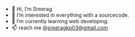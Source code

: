 - 👋 Hi, I’m Sreerag
- 👀 I’m interested in everything with a sourcecode.
- 🌱 I’m currently learning web developing.
- 📫 reach me @sreeragkp03@gmail.com

<!---
sreeragkp03/sreeragkp03 is a ✨ special ✨ repository because its `README.md` (this file) appears on your GitHub profile.
You can click the Preview link to take a look at your changes.
--->
